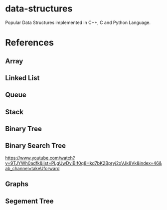 # data-structures
Popular Data Structures implemented in C++, C and Python Language.

# References
## Array
## Linked List
## Queue
## Stack
## Binary Tree
## Binary Search Tree
https://www.youtube.com/watch?v=9TJYWh0adfk&list=PLgUwDviBIf0q8Hkd7bK2Bpryj2xVJk8Vk&index=46&ab_channel=takeUforward
## Graphs
## Segement Tree

